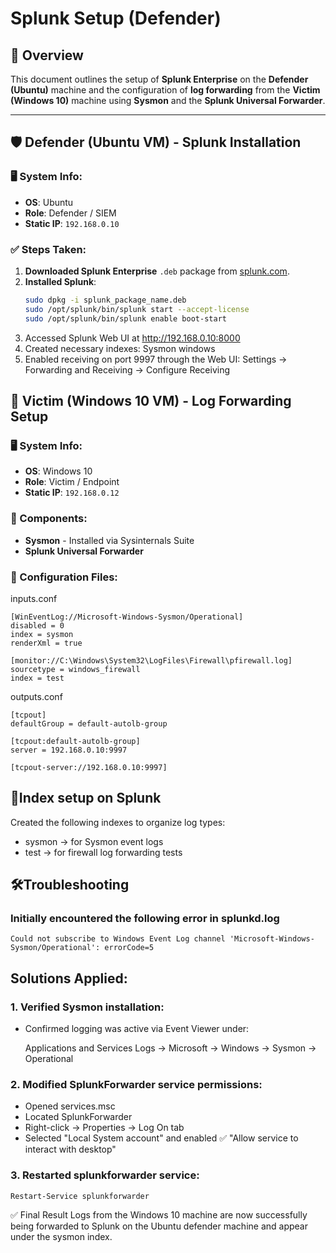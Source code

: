 # Splunk Setup (Defender)

## 🧠 Overview
This document outlines the setup of **Splunk Enterprise** on the **Defender (Ubuntu)** machine and the configuration of **log forwarding** from the **Victim (Windows 10)** machine using **Sysmon** and the **Splunk Universal Forwarder**.

---

## 🛡️ Defender (Ubuntu VM) - Splunk Installation

### 🖥️ System Info:
- **OS**: Ubuntu
- **Role**: Defender / SIEM
- **Static IP**: `192.168.0.10`

### ✅ Steps Taken:
1. **Downloaded Splunk Enterprise** `.deb` package from [splunk.com](https://www.splunk.com).
2. **Installed Splunk**:
   ```bash
   sudo dpkg -i splunk_package_name.deb
   sudo /opt/splunk/bin/splunk start --accept-license
   sudo /opt/splunk/bin/splunk enable boot-start
3. Accessed Splunk Web UI at http://192.168.0.10:8000
4. Created necessary indexes:
	Sysmon
	windows
5. Enabled receiving on port 9997 through the Web UI:
Settings → Forwarding and Receiving → Configure Receiving

## 🎯 Victim (Windows 10 VM) - Log Forwarding Setup
### 🖥️ System Info:
- **OS**: Windows 10
- **Role**: Victim / Endpoint
- **Static IP**: `192.168.0.12`
### 🔧 Components:
- **Sysmon** - Installed via Sysinternals Suite
- **Splunk Universal Forwarder**

### 📁 Configuration Files:

inputs.conf
```
[WinEventLog://Microsoft-Windows-Sysmon/Operational]
disabled = 0
index = sysmon
renderXml = true

[monitor://C:\Windows\System32\LogFiles\Firewall\pfirewall.log]
sourcetype = windows_firewall
index = test
```
outputs.conf
```
[tcpout]
defaultGroup = default-autolb-group

[tcpout:default-autolb-group]
server = 192.168.0.10:9997

[tcpout-server://192.168.0.10:9997]
```
## 🧱Index setup on Splunk
Created the following indexes to organize log types:
- sysmon → for Sysmon event logs
- test → for firewall log forwarding tests

## 🛠️Troubleshooting
### Initially encountered the following error in splunkd.log
```Could not subscribe to Windows Event Log channel 'Microsoft-Windows-Sysmon/Operational': errorCode=5```
## Solutions Applied:
### 1. Verified Sysmon installation:
- Confirmed logging was active via Event Viewer under:

  Applications and Services Logs → Microsoft → Windows → Sysmon → Operational
### 2. Modified SplunkForwarder service permissions:
- Opened services.msc
- Located SplunkForwarder
- Right-click → Properties → Log On tab
- Selected "Local System account" and enabled
	✅ "Allow service to interact with desktop"
### 3. Restarted splunkforwarder service:
```Restart-Service splunkforwarder```

✅ Final Result
Logs from the Windows 10 machine are now successfully being forwarded to Splunk on the Ubuntu defender machine and appear under the sysmon index.
